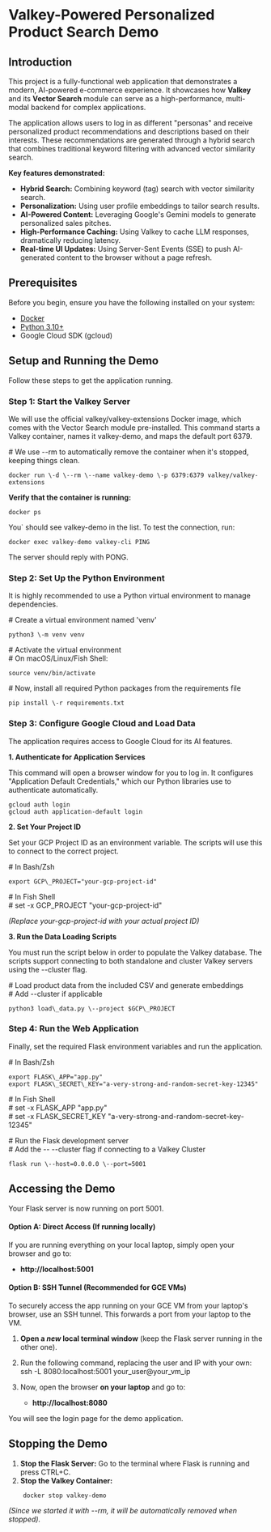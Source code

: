 # **Valkey-Powered Personalized Product Search Demo**

## **Introduction**

This project is a fully-functional web application that demonstrates a modern, AI-powered e-commerce experience. It showcases how **Valkey** and its **Vector Search** module can serve as a high-performance, multi-modal backend for complex applications.

The application allows users to log in as different "personas" and receive personalized product recommendations and descriptions based on their interests. These recommendations are generated through a hybrid search that combines traditional keyword filtering with advanced vector similarity search.

**Key features demonstrated:**

* **Hybrid Search:** Combining keyword (tag) search with vector similarity search.  
* **Personalization:** Using user profile embeddings to tailor search results.  
* **AI-Powered Content:** Leveraging Google's Gemini models to generate personalized sales pitches.  
* **High-Performance Caching:** Using Valkey to cache LLM responses, dramatically reducing latency.  
* **Real-time UI Updates:** Using Server-Sent Events (SSE) to push AI-generated content to the browser without a page refresh.

## **Prerequisites**

Before you begin, ensure you have the following installed on your system:

* [Docker](https://docs.docker.com/get-docker/)  
* [Python 3.10+](https://www.python.org/downloads/)  
* Google Cloud SDK (gcloud)

## **Setup and Running the Demo**

Follow these steps to get the application running.

### **Step 1: Start the Valkey Server**

We will use the official valkey/valkey-extensions Docker image, which comes with the Vector Search module pre-installed. This command starts a Valkey container, names it valkey-demo, and maps the default port 6379\.

\# We use \--rm to automatically remove the container when it's stopped, keeping things clean.  
```
docker run \-d \--rm \--name valkey-demo \-p 6379:6379 valkey/valkey-extensions
```
**Verify that the container is running:**
```
docker ps
```

You` should see valkey-demo in the list. To test the connection, run:
```
docker exec valkey-demo valkey-cli PING
```

The server should reply with PONG.

### **Step 2: Set Up the Python Environment**

It is highly recommended to use a Python virtual environment to manage dependencies.

\# Create a virtual environment named 'venv'  
```
python3 \-m venv venv
```
\# Activate the virtual environment  
\# On macOS/Linux/Fish Shell:  
```
source venv/bin/activate
```

\# Now, install all required Python packages from the requirements file  
```
pip install \-r requirements.txt
```

### **Step 3: Configure Google Cloud and Load Data**

The application requires access to Google Cloud for its AI features.

**1\. Authenticate for Application Services**

This command will open a browser window for you to log in. It configures "Application Default Credentials," which our Python libraries use to authenticate automatically.

```
gcloud auth login
gcloud auth application-default login
```

**2\. Set Your Project ID**

Set your GCP Project ID as an environment variable. The scripts will use this to connect to the correct project.

\# In Bash/Zsh  
```
export GCP\_PROJECT="your-gcp-project-id"
```

\# In Fish Shell  
\# set \-x GCP\_PROJECT "your-gcp-project-id"

*(Replace your-gcp-project-id with your actual project ID)*

**3\. Run the Data Loading Scripts**

You must run the script below  in order to populate the Valkey database. The scripts support connecting to both standalone and cluster Valkey servers using the \--cluster flag.

\# Load product data from the included CSV and generate embeddings  
\# Add \--cluster if applicable  
```
python3 load\_data.py \--project $GCP\_PROJECT
```
### **Step 4: Run the Web Application**

Finally, set the required Flask environment variables and run the application.

\# In Bash/Zsh  
```
export FLASK\_APP="app.py"  
export FLASK\_SECRET\_KEY="a-very-strong-and-random-secret-key-12345"
```

\# In Fish Shell  
\# set \-x FLASK\_APP "app.py"  
\# set \-x FLASK\_SECRET\_KEY "a-very-strong-and-random-secret-key-12345"

\# Run the Flask development server  
\# Add the \-- \--cluster flag if connecting to a Valkey Cluster  
```
flask run \--host=0.0.0.0 \--port=5001
```

## **Accessing the Demo**

Your Flask server is now running on port 5001\.

#### **Option A: Direct Access (If running locally)**

If you are running everything on your local laptop, simply open your browser and go to:

* **http://localhost:5001**

#### **Option B: SSH Tunnel (Recommended for GCE VMs)**

To securely access the app running on your GCE VM from your laptop's browser, use an SSH tunnel. This forwards a port from your laptop to the VM.

1. **Open a *new* local terminal window** (keep the Flask server running in the other one).  
2. Run the following command, replacing the user and IP with your own:  
   ssh \-L 8080:localhost:5001 your\_user@your\_vm\_ip

3. Now, open the browser **on your laptop** and go to:  
   * **http://localhost:8080**

You will see the login page for the demo application.

## **Stopping the Demo**

1. **Stop the Flask Server:** Go to the terminal where Flask is running and press CTRL+C.  
2. **Stop the Valkey Container:**  
```
    docker stop valkey-demo
```
   *(Since we started it with \--rm, it will be automatically removed when stopped).*
